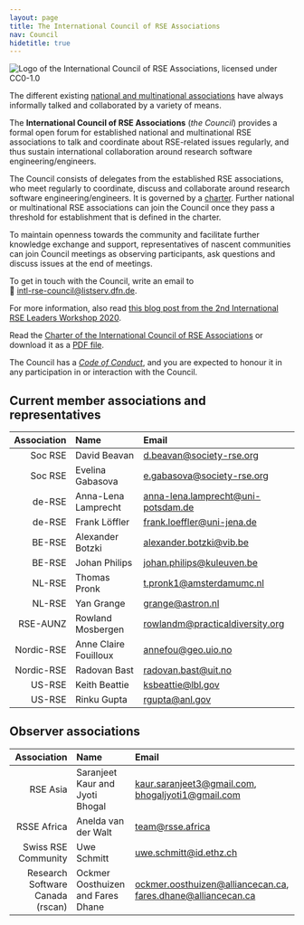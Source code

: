 ```yaml
---
layout: page
title: The International Council of RSE Associations
nav: Council
hidetitle: true
---
```


![Logo of the International Council of RSE Associations, licensed under CC0-1.0](./img/council-logo.png)

The different existing [national and multinational associations](./assoc.md)
have always informally talked and collaborated by a variety of means.

The **International Council of RSE Associations** (*the Council*) provides a
formal open forum for established national and multinational RSE associations
to talk and coordinate about RSE-related issues regularly, and thus sustain international collaboration around research software engineering/engineers.

The Council consists of delegates from the established RSE associations, who
meet regularly to coordinate, discuss and collaborate around research software engineering/engineers. It is governed by a
[charter](council/charter.html). Further national or multinational RSE
associations can join the Council once they pass a threshold for establishment
that is defined in the charter.

To maintain openness towards the community and facilitate further knowledge
exchange and support, representatives of nascent communities can join Council
meetings as observing participants, ask questions and discuss issues at the
end of meetings.

To get in touch with the Council, write an email to  
📧 [intl-rse-council@listserv.dfn.de](mailto:intl-rse-council@listserv.dfn.de).

For more information, also read
[this blog post from the 2nd International RSE Leaders Workshop 2020](https://researchsoftware.org/2021/01/27/introducing-the-international-council-of-RSE-associations.html).

Read the [Charter of the International Council of RSE Associations](council/charter.html) or download it as a [PDF file](International-Council-of-RSE-Associations_Charter.pdf).

The Council has a [*Code of Conduct*](./council/code-of-conduct.md), and you are expected to honour it in any participation in or interaction with the Council.
  
## Current member associations and representatives

| Association | Name | Email |
| -----------: | :--------------| :--------------|
| Soc RSE | David Beavan | <d.beavan@society-rse.org> |
| Soc RSE | Evelina Gabasova | <e.gabasova@society-rse.org> |
| de-RSE  | Anna-Lena Lamprecht| <anna-lena.lamprecht@uni-potsdam.de> |
| de-RSE  | Frank Löffler | <frank.loeffler@uni-jena.de> |
| BE-RSE  | Alexander Botzki | <alexander.botzki@vib.be> |
| BE-RSE  | Johan Philips | <johan.philips@kuleuven.be> |
| NL-RSE  | Thomas Pronk | <t.pronk1@amsterdamumc.nl> |
| NL-RSE  | Yan Grange | <grange@astron.nl> |
| RSE-AUNZ    | Rowland Mosbergen | <rowlandm@practicaldiversity.org> |
| Nordic-RSE  | Anne Claire Fouilloux | <annefou@geo.uio.no> |
| Nordic-RSE  | Radovan Bast | <radovan.bast@uit.no> |
| US-RSE  | Keith Beattie | <ksbeattie@lbl.gov> |
| US-RSE  | Rinku Gupta | <rgupta@anl.gov> |

## Observer associations

| Association | Name | Email |
| -----------: | :--------------| :--------------|
| RSE Asia | Saranjeet Kaur and Jyoti Bhogal | <kaur.saranjeet3@gmail.com>, <bhogaljyoti1@gmail.com> |
| RSSE Africa | Anelda van der Walt | <team@rsse.africa> |
| Swiss RSE Community | Uwe Schmitt | <uwe.schmitt@id.ethz.ch> |
| Research Software Canada (rscan) | Ockmer Oosthuizen and Fares Dhane | <ockmer.oosthuizen@alliancecan.ca>, <fares.dhane@alliancecan.ca> |
